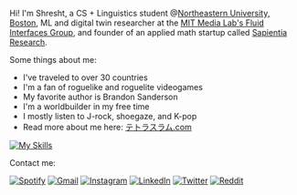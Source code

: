 Hi! I'm Shresht, a CS + Linguistics student @[Northeastern University, Boston](https://northeastern.edu), ML and digital twin researcher at the [MIT Media Lab's Fluid Interfaces Group](https://www.media.mit.edu/groups/fluid-interfaces/overview/), and founder of an applied math startup called [Sapientia Research](https://sapientiaresearch.org).

Some things about me:
- I've traveled to over 30 countries
- I'm a fan of roguelike and roguelite videogames
- My favorite author is Brandon Sanderson
- I'm a worldbuilder in my free time
- I mostly listen to J-rock, shoegaze, and K-pop
- Read more about me here: [テトラスラム.com](テトラスラム.com)

[![My Skills](https://skillicons.dev/icons?i=arduino,bash,blender,c,fastapi,fortran,figma,kubernetes,go,godot,htmx,latex,linux,md,neovim,nim,nix,notion,ocaml,postgres,py,pytorch,ros,sublime,supabase,tailwind,tensorflow,unity,vercel,vscode,wasm,zig)](https://skillicons.dev)

Contact me:

[![Spotify](https://img.shields.io/badge/My&nbsp;Playlist-Spotify-1ED760?style=for-the-badge&logo=spotify&logoColor=white)](https://open.spotify.com/playlist/63yXZkbWd3SydPVQcaECZN?si=42105eaec8eb4639) [![Gmail](https://img.shields.io/badge/Write&nbsp;To&nbsp;Me&nbsp;On&nbsp;Gmail-D14836?style=for-the-badge&logo=gmail&logoColor=white)](mailto:bhowmickshresht@gmail.com) [![Instagram](https://img.shields.io/badge/Instagram-%23E4405F.svg?style=for-the-badge&logo=Instagram&logoColor=white)](https://instagram.com/skynovurm) [![LinkedIn](https://img.shields.io/badge/linkedin-%230077B5.svg?style=for-the-badge&logo=linkedin&logoColor=white)](https://linkedin.com/in/shreshtbhowmick) [![Twitter](https://img.shields.io/badge/Twitter-%231DA1F2.svg?style=for-the-badge&logo=Twitter&logoColor=white)](https://twitter.com/@Tetraslam) [![Reddit](https://img.shields.io/badge/Reddit-%23FF4500.svg?style=for-the-badge&logo=Reddit&logoColor=white)](https://reddit.com/u/TheWhiteRyder)


